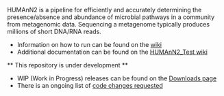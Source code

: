 HUMAnN2 is a pipeline for efficiently and accurately determining the presence/absence and abundance of microbial pathways in a community from metagenomic data. Sequencing a metagenome typically produces millions of short DNA/RNA reads.

* Information on how to run can be found on the [wiki](https://bitbucket.org/biobakery/humann2/wiki/Home)
* Additional documentation can be found on the [HUMAnN2_Test wiki](https://bitbucket.org/biobakery/humann2_test/wiki/Home)

** This repository is under development **

* WIP (Work in Progress) releases can be found on the [Downloads page](https://bitbucket.org/biobakery/humann2/downloads)
* There is an ongoing list of [code changes requested](https://docs.google.com/spreadsheets/d/1efhjBb8TOxk9WZHtjGgFrjImc7N2UP80s7kSyvxoE5s)